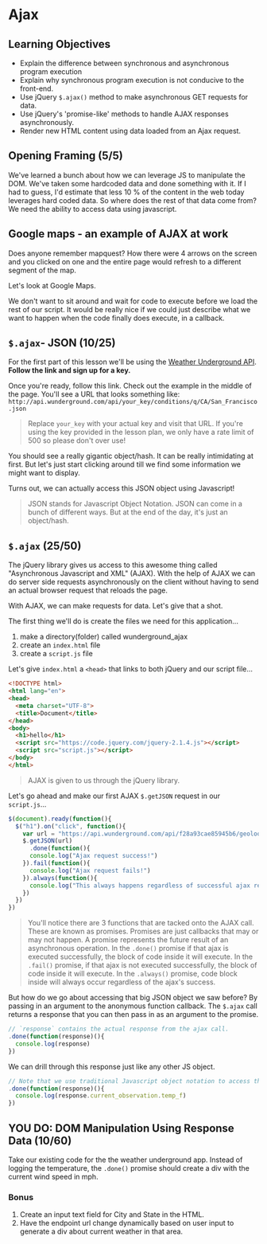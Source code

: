 # Ajax

## Learning Objectives
- Explain the difference between synchronous and asynchronous program execution
- Explain why synchronous program execution is not conducive to the front-end.
- Use jQuery `$.ajax()` method to make asynchronous GET requests for data.
- Use jQuery's 'promise-like' methods to handle AJAX responses asynchronously.
- Render new HTML content using data loaded from an Ajax request.

## Opening Framing (5/5)

We've learned a bunch about how we can leverage JS to manipulate the DOM. We've taken some hardcoded data and done something with it. If I had to guess, I'd estimate that less 10 % of the content in the web today leverages hard coded data. So where does the rest of that data come from? We need the ability to access data using javascript.

## Google maps - an example of AJAX at work
Does anyone remember mapquest? How there were 4 arrows on the screen and you clicked on one and the entire page would refresh to a different segment of the map.

Let's look at Google Maps.

We don't want to sit around and wait for code to execute before we load the rest of our script. It would be really nice if we could just describe what we want to happen when the code finally does execute, in a callback.

## `$.ajax`- JSON (10/25)

For the first part of this lesson we'll be using the [Weather Underground API](http://www.wunderground.com/weather/api/d/docs). **Follow the link and sign up for a key.**

Once you're ready, follow this link. Check out the example in the middle of the page. You'll see a URL   that looks something like: `http://api.wunderground.com/api/your_key/conditions/q/CA/San_Francisco.json`
> Replace `your_key` with your actual key and visit that URL.
> If you're using the key provided in the lesson plan, we only have a rate limit of 500 so please don't over use!

You should see a really gigantic object/hash. It can be really intimidating at first. But let's just start clicking around till we find some information we might want to display.

Turns out, we can actually access this JSON object using Javascript!
> JSON stands for Javascript Object Notation. JSON can come in a bunch of different ways. But at the end of the day, it's just an object/hash.

## `$.ajax` (25/50)
The jQuery library gives us access to this awesome thing called "Asynchronous Javascript and XML" (AJAX). With the help of AJAX we can do server side requests asynchronously on the client without having to send an actual browser request that reloads the page.

With AJAX, we can make requests for data. Let's give that a shot.  

The first thing we'll do is create the files we need for this application...  

1. make a directory(folder) called wunderground_ajax
2. create an `index.html` file
3. create a `script.js` file

Let's give `index.html` a `<head>` that links to both jQuery and our script file...  

```html
<!DOCTYPE html>
<html lang="en">
<head>
  <meta charset="UTF-8">
  <title>Document</title>
</head>
<body>
  <h1>hello</h1>
  <script src="https://code.jquery.com/jquery-2.1.4.js"></script>
  <script src="script.js"></script>
</body>
</html>
```
> AJAX is given to us through the jQuery library.

Let's go ahead and make our first AJAX `$.getJSON` request in our `script.js`...

```js
$(document).ready(function(){
  $("h1").on("click", function(){
    var url = "https://api.wunderground.com/api/f28a93cae85945b6/geolookup/conditions/q/va/midlothian.json"
    $.getJSON(url)
      .done(function(){
      console.log("Ajax request success!")
    }).fail(function(){
      console.log("Ajax request fails!")
    }).always(function(){
      console.log("This always happens regardless of successful ajax request or not.")
    })
  })
})
```

> You'll notice there are 3 functions that are tacked onto the AJAX call. These are known as promises. Promises are just callbacks that may or may not happen. A promise represents the future result of an asynchronous operation. In the `.done()` promise if that ajax is executed successfully, the block of code inside it will execute. In the `.fail()` promise, if that ajax is not executed successfully, the block of code inside it will execute. In the `.always()` promise, code block inside will always occur regardless of the ajax's success.

But how do we go about accessing that big JSON object we saw before? By passing in an argument to the anonymous function callback. The `$.ajax` call returns a response that you can then pass in as an argument to the promise.

```js
// `response` contains the actual response from the ajax call.
.done(function(response)(){
  console.log(response)
})
```

We can drill through this response just like any other JS object.

```js
// Note that we use traditional Javascript object notation to access the response.
.done(function(response)(){
  console.log(response.current_observation.temp_f)
})
```

## YOU DO: DOM Manipulation Using Response Data (10/60)

Take our existing code for the the weather underground app. Instead of logging the temperature, the `.done()` promise should create a div with the current wind speed in mph.  

### Bonus
  1. Create an input text field for City and State in the HTML.  
  2. Have the endpoint url change dynamically based on user input to generate a div about current weather in that area.  
